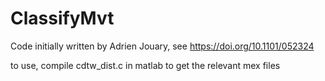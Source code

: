 # ClassifyMvt

Code initially written by Adrien Jouary, see https://doi.org/10.1101/052324 

to use, compile cdtw_dist.c in matlab to get the relevant mex files
